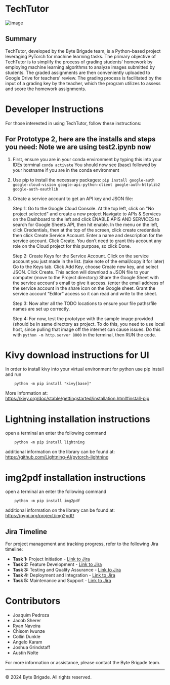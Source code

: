 # TechTutor

![image](https://github.com/Very-Bad-Goose/Senior-Project/assets/71528875/bbd8112f-7414-4646-b828-abc9ef22a103)


## Summary
TechTutor, developed by the Byte Brigade team, is a Python-based project leveraging PyTorch for machine learning tasks. The primary objective of TechTutor is to simplify the process of grading students' homework by employing machine learning algorithms to analyze images submitted by students. The graded assignments are then conveniently uploaded to Google Drive for teachers' review. The grading process is facilitated by the input of a grading key by the teacher, which the program utilizes to assess and score the homework assignments.


# Developer Instructions

For those interested in using TechTutor, follow these instructions:

## For Prototype 2, here are the installs and steps you need: Note we are using test2.ipynb now
1. First, ensure you are in your conda environment by typing this into your IDEs terminal
        `conda activate`
   You should now see (base) followed by your hostname if you are in the conda environment
2. Use pip to install the necessary packages:
        `pip install google-auth google-cloud-vision google-api-python-client google-auth-httplib2 google-auth-oauthlib`
3. Create a service account to get an API key and JSON file:

   Step 1:
        Go to the Google Cloud Console.
        At the top left, click on "No project selected" and create a new project
        Navigate to APIs & Services on the Dashboard to the left and click ENABLE APIS AND SERVICES to search for Google Sheets API, then hit enable.
        In the menu on the left, click Credentials, then at the top of the screen, click create credentials then
        click Create Service Account.
        Enter a name and description for the service account. Click Create.
        You don’t need to grant this account any role on the Cloud project for this purpose, so click Done.

   Step 2:
        Create Keys for the Service Account.
        Click on the service account you just made in the list. (take note of the email/copy it for later)
        Go to the Keys tab.
        Click Add Key, choose Create new key, and select JSON. Click Create.
        This action will download a JSON file to your computer (move to the Project directory)
        Share the Google Sheet with the service account's email to give it access.
        (enter the email address of the service account in the share icon on the Google sheet. 
        Grant the service account “Editor” access so it can read and write to the sheet.
   
   Step 3:
        Now alter all the TODO locations to ensure your file paths/file names are set up correctly.

   Step 4:
        For now, test the prototype with the sample image provided (should be in same directory as project.
        To do this, you need to use local host, since pulling that image off the internet can cause issues.
        Do this with `python -m http.server 8000` in the terminal, then RUN the code. 

# Kivy download instructions for UI
In order to install kivy into your virtual environment for python use pip install and run

        python -m pip install "kivy[base]"

More Information at: https://kivy.org/doc/stable/gettingstarted/installation.html#install-pip

# Lightning installation instructions
open a terminal an enter the following command

        python -m pip install lightning

additional information on the library can be found at: https://github.com/Lightning-AI/pytorch-lightning

# img2pdf installation instructions
open a terminal an enter the following command

        python -m pip install img2pdf

additional information on the library can be found at: https://pypi.org/project/img2pdf/


## Jira Timeline

For project management and tracking progress, refer to the following Jira timeline:

- **Task 1:** Project Initiation - [Link to Jira](#)
- **Task 2:** Feature Development - [Link to Jira](#)
- **Task 3:** Testing and Quality Assurance - [Link to Jira](#)
- **Task 4:** Deployment and Integration - [Link to Jira](#)
- **Task 5:** Maintenance and Support - [Link to Jira](#)

# Contributors

- Joaquim Pedroza
- Jacob Sherer
- Ryan Naveira
- Chisom Iwunze
- Collin Dunkle
- Angelo Karam
- Joshua Grindstaff
- Austin Nolte


For more information or assistance, please contact the Byte Brigade team.

---

© 2024 Byte Brigade. All rights reserved.
